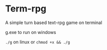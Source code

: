 # Term-rpg
A simple turn based text-rpg game on terminal

g.exe to run on windows

<code>./g</code> on linux or <code>chmod +x && ./g</code> 